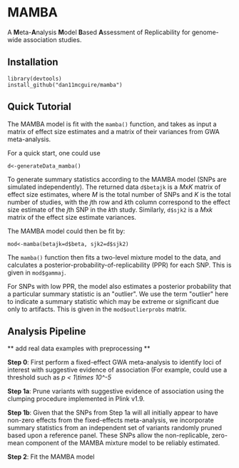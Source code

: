 # MAMBA 
A **M**eta-**A**nalysis **M**odel **B**ased **A**ssessment of Replicability for genome-wide association studies.

## Installation

    library(devtools)
    install_github("dan11mcguire/mamba")

## Quick Tutorial 

The MAMBA model is fit with the `mamba()` function, and takes as input a matrix of  effect size estimates and a matrix of their variances from GWA meta-analysis. 

For a quick start, one could use 

    d<-generateData_mamba()
 
To generate summary statistics according to the MAMBA model (SNPs are simulated independently).  The returned data `d$betajk` is a *M*x*K* matrix of effect size estimates, where *M* is the total number of SNPs and *K* is the total number of studies, with the *j*th row and *k*th column correspond to the effect size estimate of the *j*th SNP in the *k*th study.  Similarly, `d$sjk2` is a *M*x*k* matrix of the effect size estimate variances.  

The MAMBA model could then be fit by:

    mod<-mamba(betajk=d$beta, sjk2=d$sjk2)


The `mamba()` function then fits a two-level mixture model to the data, and calculates a posterior-probability-of-replicability (PPR) for each SNP.  This is given in `mod$gammaj`.  

For SNPs with low PPR, the model also estimates a posterior probability that a particular summary statistic is an "outlier". We use the term "outlier" here to indicate a summary statistic which may be extreme or significant due only to artifacts.  This is given in the `mod$outlierprobs` matrix.


## Analysis Pipeline 

  ** add real data examples with preprocessing **

**Step 0**: First perform a fixed-effect GWA meta-analysis to identify loci of interest with suggestive evidence of association (For example, could use a threshold such as *p < 1\times 10^-5* 

**Step 1a**: Prune variants with suggestive evidence of association using the clumping procedure implemented in Plink v1.9.

**Step 1b**: Given that the SNPs from Step 1a will all initially appear to have non-zero effects from the fixed-effects meta-analysis, we incorporate summary statistics from an independent set of variants randomly pruned based upon a reference panel.  These SNPs allow the non-replicable, zero-mean component of the MAMBA mixture model to be reliably estimated.

**Step 2**: Fit the MAMBA model










